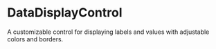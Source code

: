 # DataDisplayControl
A customizable control for displaying labels and values with adjustable colors and borders.
